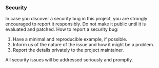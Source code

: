 ### Security

In case you discover a security bug in this project, you are strongly encouraged to report it responsibly. Do not make it public until it is evaluated and patched. How to report a security bug:

1. Have a minimal and reproducible example, if possible.
2. Inform us of the nature of the issue and how it might be a problem.
3. Report the details privately to the project maintainer.

All security issues will be addressed seriously and promptly.
